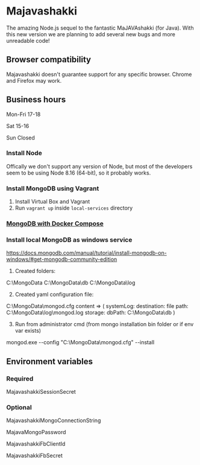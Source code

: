 # Majavashakki
The amazing Node.js sequel to the fantastic MaJAVAshakki (for Java). With this new version we are planning to add several new bugs and more unreadable code!

## Browser compatibility

Majavashakki doesn't guarantee support for any specific browser. Chrome and Firefox may work.

## Business hours
Mon-Fri 17-18

Sat 15-16

Sun Closed

### Install Node

Offically we don't support any version of Node, but most of the developers seem to be using Node 8.16 (64-bit), so it probably works.

### Install MongoDB using Vagrant ###

1. Install Virtual Box and Vagrant
2. Run `vagrant up` inside `local-services` directory

### [MongoDB with Docker Compose](/local-services/docker)

### Install local MongoDB as windows service ###
https://docs.mongodb.com/manual/tutorial/install-mongodb-on-windows/#get-mongodb-community-edition

1. Created folders:

C:\MongoData
C:\MongoData\db
C:\MongoData\log

2. Created yaml configuration file:

C:\MongoData\mongod.cfg
content => (
systemLog:
 destination: file
 path: C:\MongoData\log\mongod.log
storage:
 dbPath: C:\MongoData\db
 )

 3. Run from administrator cmd (from mongo installation bin folder or if env var exists)

 mongod.exe --config "C:\MongoData\mongod.cfg" --install

## Environment variables
### Required
MajavashakkiSessionSecret

### Optional
MajavashakkiMongoConnectionString

MajavaMongoPassword

MajavashakkiFbClientId

MajavashakkiFbSecret
